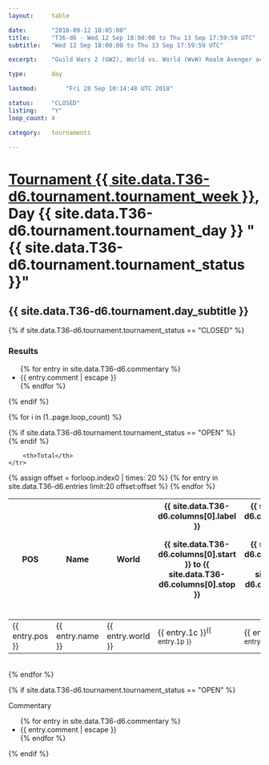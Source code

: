 ```yaml
---
layout: 	table

date: 		"2018-09-12 18:05:00"
title: 		"T36-d6 - Wed 12 Sep 18:00:00 to Thu 13 Sep 17:59:59 UTC"
subtitle: 	"Wed 12 Sep 18:00:00 to Thu 13 Sep 17:59:59 UTC"

excerpt:    "Guild Wars 2 (GW2), World vs. World (WvW) Realm Avenger achivement Tournament. \"Every Kill Counts\""

type:       day

lastmod: 		"Fri 28 Sep 10:14:48 UTC 2018"

status:     "CLOSED"
listing:    "Y"
loop_count: 4

category: 	tournaments

---
```

<div class="table_header">
    <h1><a href="{{ site.data.T36-d6.tournament.week_url }}">Tournament {{ site.data.T36-d6.tournament.tournament_week }}</a>, Day {{ site.data.T36-d6.tournament.tournament_day }} "{{ site.data.T36-d6.tournament.tournament_status }}"</h1>
    <h2>{{ site.data.T36-d6.tournament.day_subtitle }}</h2> 
</div>

{% if site.data.T36-d6.tournament.tournament_status == "CLOSED" %} 
<div class="commentary">
  <h3>Results</h3>
  <ul>
    {% for entry in site.data.T36-d6.commentary %}
    <li class="commentary_list">{{ entry.comment | escape }}</li>
    {% endfor %}
  </ul>
</div>
{% endif %}


{% for i in (1..page.loop_count) %}

{% if site.data.T36-d6.tournament.tournament_status == "OPEN" %} 
<br>
{% endif %}

<table class="day_table">
  <colgroup>
    <col style="width:18px">
    <col style="width:55px">
    <col style="width:55px">
    <col style="width:12px">
    <col style="width:12px">
    <col style="width:12px">
    <col style="width:12px">
    <col style="width:12px">
    <col style="width:12px">
    <col style="width:12px">
    <col style="width:12px">
    <col style="width:12px">
    <col style="width:12px">
    <col style="width:12px">
    <col style="width:12px">
    <col style="width:12px">
    <col style="width:12px">
    <col style="width:12px">
    <col style="width:12px">
    <col style="width:12px">
    <col style="width:12px">
    <col style="width:12px">
    <col style="width:12px">
    <col style="width:12px">
    <col style="width:12px">
    <col style="width:12px">
    <col style="width:12px">
    <col style="width:18px">
  </colgroup>  
  <thead>
    <tr>
        <th>POS</th>
        <th class="AlignLeft">Name</th>
        <th class="AlignLeft">World</th>

<th><div class="label">{{ site.data.T36-d6.columns[0].label }}<p class="onhover">{{ site.data.T36-d6.columns[0].start }} to {{ site.data.T36-d6.columns[0].stop }}</p></div>​</th>
<th><div class="label">{{ site.data.T36-d6.columns[1].label }}<p class="onhover">{{ site.data.T36-d6.columns[1].start }} to {{ site.data.T36-d6.columns[1].stop }}</p></div>​</th>
<th><div class="label">{{ site.data.T36-d6.columns[2].label }}<p class="onhover">{{ site.data.T36-d6.columns[2].start }} to {{ site.data.T36-d6.columns[2].stop }}</p></div>​</th>
<th><div class="label">{{ site.data.T36-d6.columns[3].label }}<p class="onhover">{{ site.data.T36-d6.columns[3].start }} to {{ site.data.T36-d6.columns[3].stop }}</p></div>​</th>
<th><div class="label">{{ site.data.T36-d6.columns[4].label }}<p class="onhover">{{ site.data.T36-d6.columns[4].start }} to {{ site.data.T36-d6.columns[4].stop }}</p></div>​</th>
<th><div class="label">{{ site.data.T36-d6.columns[5].label }}<p class="onhover">{{ site.data.T36-d6.columns[5].start }} to {{ site.data.T36-d6.columns[5].stop }}</p></div>​</th>
<th><div class="label">{{ site.data.T36-d6.columns[6].label }}<p class="onhover">{{ site.data.T36-d6.columns[6].start }} to {{ site.data.T36-d6.columns[6].stop }}</p></div>​</th>
<th><div class="label">{{ site.data.T36-d6.columns[7].label }}<p class="onhover">{{ site.data.T36-d6.columns[7].start }} to {{ site.data.T36-d6.columns[7].stop }}</p></div>​</th>
<th><div class="label">{{ site.data.T36-d6.columns[8].label }}<p class="onhover">{{ site.data.T36-d6.columns[8].start }} to {{ site.data.T36-d6.columns[8].stop }}</p></div>​</th>
<th><div class="label">{{ site.data.T36-d6.columns[9].label }}<p class="onhover">{{ site.data.T36-d6.columns[9].start }} to {{ site.data.T36-d6.columns[9].stop }}</p></div>​</th>
<th><div class="label">{{ site.data.T36-d6.columns[10].label }}<p class="onhover">{{ site.data.T36-d6.columns[10].start }} to {{ site.data.T36-d6.columns[10].stop }}</p></div>​</th>

<th><div class="label">{{ site.data.T36-d6.columns[11].label }}<p class="onhover">{{ site.data.T36-d6.columns[11].start }} to {{ site.data.T36-d6.columns[11].stop }}</p></div>​</th>
<th><div class="label">{{ site.data.T36-d6.columns[12].label }}<p class="onhover">{{ site.data.T36-d6.columns[12].start }} to {{ site.data.T36-d6.columns[12].stop }}</p></div>​</th>
<th><div class="label">{{ site.data.T36-d6.columns[13].label }}<p class="onhover">{{ site.data.T36-d6.columns[13].start }} to {{ site.data.T36-d6.columns[13].stop }}</p></div>​</th>
<th><div class="label">{{ site.data.T36-d6.columns[14].label }}<p class="onhover">{{ site.data.T36-d6.columns[14].start }} to {{ site.data.T36-d6.columns[14].stop }}</p></div>​</th>
<th><div class="label">{{ site.data.T36-d6.columns[15].label }}<p class="onhover">{{ site.data.T36-d6.columns[15].start }} to {{ site.data.T36-d6.columns[15].stop }}</p></div>​</th>
<th><div class="label">{{ site.data.T36-d6.columns[16].label }}<p class="onhover">{{ site.data.T36-d6.columns[16].start }} to {{ site.data.T36-d6.columns[16].stop }}</p></div>​</th>
<th><div class="label">{{ site.data.T36-d6.columns[17].label }}<p class="onhover">{{ site.data.T36-d6.columns[17].start }} to {{ site.data.T36-d6.columns[17].stop }}</p></div>​</th>
<th><div class="label">{{ site.data.T36-d6.columns[18].label }}<p class="onhover">{{ site.data.T36-d6.columns[18].start }} to {{ site.data.T36-d6.columns[18].stop }}</p></div>​</th>
<th><div class="label">{{ site.data.T36-d6.columns[19].label }}<p class="onhover">{{ site.data.T36-d6.columns[19].start }} to {{ site.data.T36-d6.columns[19].stop }}</p></div>​</th>
<th><div class="label">{{ site.data.T36-d6.columns[20].label }}<p class="onhover">{{ site.data.T36-d6.columns[20].start }} to {{ site.data.T36-d6.columns[20].stop }}</p></div>​</th>

<th><div class="label">{{ site.data.T36-d6.columns[21].label }}<p class="onhover">{{ site.data.T36-d6.columns[21].start }} to {{ site.data.T36-d6.columns[21].stop }}</p></div>​</th>
<th><div class="label">{{ site.data.T36-d6.columns[22].label }}<p class="onhover">{{ site.data.T36-d6.columns[22].start }} to {{ site.data.T36-d6.columns[22].stop }}</p></div>​</th>
<th><div class="label">{{ site.data.T36-d6.columns[23].label }}<p class="onhover">{{ site.data.T36-d6.columns[23].start }} to {{ site.data.T36-d6.columns[23].stop }}</p></div>​</th>

        <th>Total</th>
    </tr>
  </thead>
  {% assign offset = forloop.index0 | times: 20 %}
<tbody>
{% for entry in site.data.T36-d6.entries limit:20 offset:offset %}
  <tr>
    <td class="pl{{ entry.pos }}">{{ entry.pos }}</td>
    <td class="AlignLeft">{{ entry.name }}</td>
    <td class="AlignLeft">{{ entry.world }}</td>
    <td class="pl{{ entry.1p }}">{{ entry.1c }}<sup>{{ entry.1p }}</sup></td>
    <td class="pl{{ entry.2p }}">{{ entry.2c }}<sup>{{ entry.2p }}</sup></td>
    <td class="pl{{ entry.3p }}">{{ entry.3c }}<sup>{{ entry.3p }}</sup></td>
    <td class="pl{{ entry.4p }}">{{ entry.4c }}<sup>{{ entry.4p }}</sup></td>
    <td class="pl{{ entry.5p }}">{{ entry.5c }}<sup>{{ entry.5p }}</sup></td>
    <td class="pl{{ entry.6p }}">{{ entry.6c }}<sup>{{ entry.6p }}</sup></td>
    <td class="pl{{ entry.7p }}">{{ entry.7c }}<sup>{{ entry.7p }}</sup></td>
    <td class="pl{{ entry.8p }}">{{ entry.8c }}<sup>{{ entry.8p }}</sup></td>
    <td class="pl{{ entry.9p }}">{{ entry.9c }}<sup>{{ entry.9p }}</sup></td>
    <td class="pl{{ entry.10p }}">{{ entry.10c }}<sup>{{ entry.10p }}</sup></td>
    <td class="pl{{ entry.11p }}">{{ entry.11c }}<sup>{{ entry.11p }}</sup></td>
    <td class="pl{{ entry.12p }}">{{ entry.12c }}<sup>{{ entry.12p }}</sup></td>
    <td class="pl{{ entry.13p }}">{{ entry.13c }}<sup>{{ entry.13p }}</sup></td>
    <td class="pl{{ entry.14p }}">{{ entry.14c }}<sup>{{ entry.14p }}</sup></td>
    <td class="pl{{ entry.15p }}">{{ entry.15c }}<sup>{{ entry.15p }}</sup></td>
    <td class="pl{{ entry.16p }}">{{ entry.16c }}<sup>{{ entry.16p }}</sup></td>
    <td class="pl{{ entry.17p }}">{{ entry.17c }}<sup>{{ entry.17p }}</sup></td>
    <td class="pl{{ entry.18p }}">{{ entry.18c }}<sup>{{ entry.18p }}</sup></td>
    <td class="pl{{ entry.19p }}">{{ entry.19c }}<sup>{{ entry.19p }}</sup></td>
    <td class="pl{{ entry.20p }}">{{ entry.20c }}<sup>{{ entry.20p }}</sup></td>
    <td class="pl{{ entry.21p }}">{{ entry.21c }}<sup>{{ entry.21p }}</sup></td>
    <td class="pl{{ entry.22p }}">{{ entry.22c }}<sup>{{ entry.22p }}</sup></td>
    <td class="pl{{ entry.23p }}">{{ entry.23c }}<sup>{{ entry.23p }}</sup></td>
    <td class="pl{{ entry.24p }}">{{ entry.24c }}<sup>{{ entry.24p }}</sup></td>
    <td>{{ entry.total }}</td>
  </tr>
{% endfor %}  
</tbody>
</table>
<div class="leaderboard"></div>
<br />
{% endfor %}

{% if site.data.T36-d6.tournament.tournament_status == "OPEN" %} 
<div class="commentary">
  <span class="commentary_title">Commentary</span>
  <ul>
    {% for entry in site.data.T36-d6.commentary %}
    <li class="commentary_list">{{ entry.comment | escape }}</li>
    {% endfor %}
  </ul>
</div>
{% endif %}



